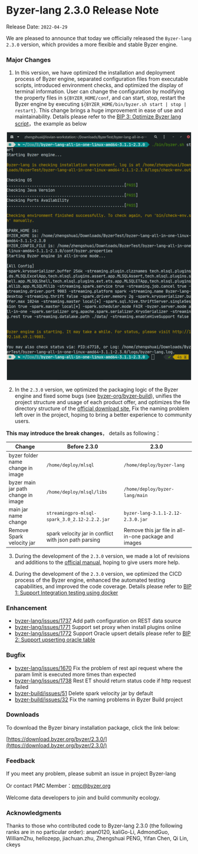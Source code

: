 # Byzer-lang 2.3.0 Release Note

Release Date: `2022-04-29`

We are pleased to announce that today we officially released the `Byzer-lang 2.3.0` version, which provides a more flexible and stable Byzer engine.

### **Major Changes**

1. In this version, we have optimized the installation and deployment process of Byzer engine, separated configuration files from executable scripts, introduced environment checks, and optimized the display of terminal information. User can change the configuration by modifying the property files in `${BYZER_HOME/conf`, and can start, stop, restart the Byzer engine by executing `${BYZER_HOME/bin/byzer.sh start | stop | restart}`. This change brings a  huge improvement in ease of use and maintainability. Details please refer to the [BIP 3: Optimize Byzer lang script](https://github.com/byzer-org/byzer-lang/wiki/BIP-3:-Optimize-Byzer-lang-script)，the example as below

<p align="center">
    <img src="/byzer-lang/zh-cn/release-notes/images/start_byzer.png" alt="name"  width="500"/>
</p>


2. In the `2.3.0` version, we optimized the packaging logic of the Byzer engine and fixed some bugs (see [byzer-org/byzer-build](https://github.com/byzer-org/byzer-build)), unifies the project structure and usage of each product offer, and optimizes the file directory structure of the [official download site](https://download.byzer.org/), Fix the naming problem left over in the project, hoping to bring a better experience to community users.

**This may introduce the break changes**， details as following：

|Change|Before 2.3.0|2.3.0|
|---|---|---|
|byzer folder name change in image|`/home/deploy/mlsql`|`/home/deploy/byzer-lang`|
|byzer main jar path change in image|`/home/deploy/mlsql/libs`|`/home/deploy/byzer-lang/main`|
|main jar name change|`streamingpro-mlsql-spark_3.0_2.12-2.2.2.jar`|`byzer-lang-3.1.1-2.12-2.3.0.jar`|
|Remove Spark velocity jar |spark velocity jar in conflict with json path parsing|Remove this jar file in all-in-one package and images|

3. During the development of the `2.3.0` version, we made a lot of revisions and additions to the [official manual](https://docs.byzer.org/#/), hoping to give users more help. 


4. During the development of the `2.3.0` version, we optimized the CICD process of the Byzer engine, enhanced the automated testing capabilities, and improved the code coverage. Details please refer to [BIP 1: Support Integration testing using docker](https://github.com/byzer-org/byzer-lang/wiki/BIP-1:-Support-Integration-testing-using-docker)


### Enhancement

- [byzer-lang/issues/1737](https://github.com/byzer-org/byzer-lang/issues/1737)  Add path configuration on REST data source
- [byzer-lang/issues/1771](https://github.com/byzer-org/byzer-lang/issues/1771) Support set proxy when install plugins online
- [byzer-lang/issues/1772](https://github.com/byzer-org/byzer-lang/issues/1772) Support Oracle upsert details please refer to [BIP 2: Support upserting oracle table](https://github.com/byzer-org/byzer-lang/wiki/BIP-2:-Support-upserting-oracle-table)

### Bugfix

- [byzer-lang/issues/1670](https://github.com/byzer-org/byzer-lang/issues/1670) Fix the problem of rest api request where the param limit is executed more times than expected 
- [byzer-lang/issues/1738](https://github.com/byzer-org/byzer-lang/issues/1738) Rest ET should return status code if http request failed
- [byzer-build/issues/51](https://github.com/byzer-org/byzer-build/issues/51) Delete spark velocity jar by default
- [byzer-build/issues/32](https://github.com/byzer-org/byzer-build/issues/32) Fix the naming problems in Byzer Build project



### Downloads

To download the Byzer binary installation package, click the link below:

[https://download.byzer.org/byzer/2.3.0/](https://download.byzer.org/byzer/2.3.0/)


### Feedback

If you meet any problem, please submit an issue in project Byzer-lang

Or contact PMC Member：[pmc@byzer.org](mailto:pmc.byzer.org)

Welcome data developers to join and build community ecology.

### Acknowledgments

Thanks to those who contributed code to Byzer-lang 2.3.0 (the following ranks are in no particular order): anan0120, kaliGo-Li, AdmondGuo, WilliamZhu, hellozepp, jiachuan.zhu, Zhengshuai PENG, Yifan Chen, Qi Lin, ckeys